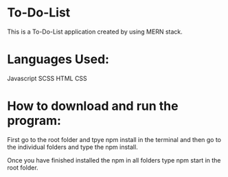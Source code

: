 # To-Do-List
This is a To-Do-List application created by using MERN stack.

# Languages Used:

Javascript
SCSS
HTML
CSS

# How to download and run the program:

First go to the root folder and tpye npm install in the terminal and then go to the individual folders and type the npm install.

Once you have finished installed the npm in all folders type npm start in the root folder.
